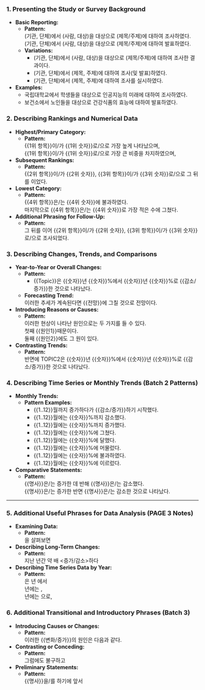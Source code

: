 ### 1. **Presenting the Study or Survey Background**

- **Basic Reporting:**    
    - **Pattern:**  
        (기관, 단체)에서 (사람, 대상)을 대상으로 (제목/주제)에 대하여 조사하였다.  
        (기관, 단체)에서 (사람, 대상)을 대상으로 (제목/주제)에 대하여 발표하였다.
    - **Variations:**
        - (기관, 단체)에서 (사람, 대상)을 대상으로 (제목/주제)에 대하여 조사한 결과이다.
        - (기관, 단체)에서 (제목, 주제)에 대하여 조사(및 발표)하였다.
        - (기관, 단체)에서 (제목, 주제)에 대하여 조사를 실시하였다.
- **Examples:**    
    - 국립대학교에서 학생들을 대상으로 인공지능의 미래에 대하여 조사하였다.
    - 보건소에서 노인들을 대상으로 건강식품의 효능에 대하여 발표하였다.

### 2. **Describing Rankings and Numerical Data**
- **Highest/Primary Category:**    
    - **Pattern:**  
        {{1위 항목}}이/가 {{1위 숫자}}로/으로 가장 높게 나타났으며,  
        {{1위 항목}}이/가 {{1위 숫자}}로/으로 가장 큰 비중을 차지하였으며,
- **Subsequent Rankings:**
    - **Pattern:**  
        {{2위 항목}}이/가 {{2위 숫자}}, {{3위 항목}}이/가 {{3위 숫자}}로/으로 그 뒤를 이었다.
- **Lowest Category:**
    - **Pattern:**  
        {{4위 항목}}은/는 {{4위 숫자}}에 불과하였다.  
        마지막으로 {{4위 항목}}은/는 {{4위 숫자}}로 가장 적은 수에 그쳤다.
- **Additional Phrasing for Follow-Up:**
    - **Pattern:**  
        그 뒤를 이어 {{2위 항목}}이/가 {{2위 숫자}}, {{3위 항목}}이/가 {{3위 숫자}}로/으로 조사되었다.

### 3. **Describing Changes, Trends, and Comparisons**

- **Year-to-Year or Overall Changes:**
    - **Pattern:**  
	    - {{Topic}}은 {{숫자}}년 {{숫자}}%에서 {{숫자}}년 {{숫자}}%로 {{감소/증가}}한 것으로 나타났다.
    - **Forecasting Trend:**  
        이러한 추세가 계속된다면 {{전망}}에 그칠 것으로 전망이다.
- **Introducing Reasons or Causes:**
    - **Pattern:**  
        이러한 현상이 나타난 원인으로는 두 가지를 들 수 있다.  
        첫째 {{원인1}}때문이다.  
        둘째 {{원인2}}에도 그 원이 있다.
- **Contrasting Trends:**
    - **Pattern:**  
        반면에 TOPIC2은 {{숫자}}년 {{숫자}}%에서 {{숫자}}년 {{숫자}}%로 {{감소/증가}}한 것으로 나타났다.

### 4. **Describing Time Series or Monthly Trends (Batch 2 Patterns)**

- **Monthly Trends:**    
    - **Pattern Examples:**
        - {{1..12}}월까지 증가하다가 {{감소/증가}}하기 시작했다.
        - {{1..12}}월에는 {{숫자}}%까지 감소했다.
        - {{1..12}}월에는 {{숫자}}%까지 증가했다.
        - {{1..12}}월에는 {{숫자}}%에 그쳤다.
        - {{1..12}}월에는 {{숫자}}%에 달했다.
        - {{1..12}}월에는 {{숫자}}%에 머물렀다.
        - {{1..12}}월에는 {{숫자}}%에 불과하였다.
        - {{1..12}}월에는 {{숫자}}%에 이르렀다.
- **Comparative Statements:**
    - **Pattern:**  
        {{명사}}은/는 증가한 데 반해 {{명사}}은/는 감소했다.  
        {{명사}}은/는 증가한 반면 {{명사}}은/는 감소한 것으로 나타났다.

---

### 5. **Additional Useful Phrases for Data Analysis (PAGE 3 Notes)**

- **Examining Data:**
    - **Pattern:**  
        을 살펴보면
- **Describing Long-Term Changes:**
    - **Pattern:**  
        지난 년간 약 배 <증가/감소>하다
- **Describing Time Series Data by Year:**
    - **Pattern:**  
        은 년 에서  
        년에는 ,  
        년에는 으로,
### 6. **Additional Transitional and Introductory Phrases (Batch 3)**

- **Introducing Causes or Changes:**
    - **Pattern:**  
        이러한 {{변화/증가}}의 원인은 다음과 같다.
- **Contrasting or Conceding:**
    - **Pattern:**  
        그럼에도 불구하고
- **Preliminary Statements:**
    - **Pattern:**  
        {{명사}}을/를 하기에 앞서
